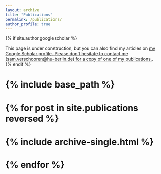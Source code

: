 ```yaml
---
layout: archive
title: "Publications"
permalink: /publications/
author_profile: true
---
```


{% if site.author.googlescholar %}
  <div class="wordwrap">This page is under construction, but you can also find my articles on <a href="{{site.author.googlescholar}}">my Google Scholar profile. Please don't hesitate to contact me (sam.verschooren@hu-berlin.de) for a copy of one of my publications.</a>.</div>
{% endif %}

# {% include base_path %}
# 
# {% for post in site.publications reversed %}
#   {% include archive-single.html %}
# {% endfor %}
